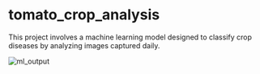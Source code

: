 # tomato_crop_analysis
This project involves a machine learning model designed to classify crop diseases by analyzing images captured daily.

![ml_output](https://github.com/Kshitijasharma/tomato_crop_analysis/assets/108922810/522f1d8e-0d79-476b-8b07-aa58afbb3098)

